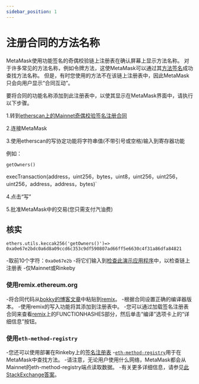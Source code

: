 ```yaml
---
sidebar_position: 1
---
```


# 注册合同的方法名称

MetaMask使用功能签名的奇偶校验链上注册表在确认屏幕上显示方法名称。
对于许多常见的方法名称，例如令牌方法，这使MetaMask可以通过其[方法签名](https://solidity.readthedocs.io/en/v0.4.21/abi-spec.html)成功查找方法名称。
但是，有时您使用的方法不在该链上注册表中，因此MetaMask只会向用户显示“合同互动”。

要将合同的功能名称添加到此注册表中，以使其显示在MetaMask界面中，请执行以下步骤。

1.转到[etherscan上的Mainnet奇偶校验签名注册合同](https://etherscan.io/address/0x44691b39d1a75dc4e0a0346cbb15e310e6ed1e86#writeContract)

2.连接MetaMask

3.使用etherscan的写协定功能将字符串值(不带引号或空格)输入到寄存器功能

例如：

`getOwners()`

execTransaction(address，uint256，bytes，uint8，uint256，uint256，uint256，address，address，bytes)`

4.点击“写”

5.批准MetaMask中的交易(您只需支付汽油费)

## 核实

`ethers.utils.keccak256('getOwners()')=> 0xa0e67e2bdc0a6d8a09ccd6c353c9df590807ad66ff5e6630c4f31a86dfa84821`

-取前10个字符：`0xa0e67e2b`
-将它们输入到[检查此演示应用程序](https://jennypollack.github.io/function_signature_registry/)中，以检查链上注册表
-仅Mainnet或Rinkeby

### 使用remix.ethereum.org

-将合同代码从[bokky的博客文章](https://www.bokconsulting.com.au/blog/a-quick-look-at-paritys-signature-registry-contract/)中粘贴到[remix](https：//remix.ethereum.org)。
-根据合同设置正确的编译器版本。
-使用remix的写入功能将其添加到注册表中。
-您可以通过加载签名注册表合同来查看[remix](https://remix.ethereum.org)上的FUNCTIONHASHES部分，然后单击“编译”选项卡上的“详细信息”按钮。

### 使用`eth-method-registry`

-您还可以使用部署在Rinkeby上的[签名注册表](https://rinkeby.etherscan.io/address/0x0c0831fb1ec7442485fb41a033ba188389a990b4)
-[`eth-method-registry`](https://github.com/MetaMask/eth-method-registry)用于在MetaMask中查找方法。
-请注意，无论用户使用什么网络，MetaMask都会从Mainnet的eth-method-registry端点读取数据。
-有关更多详细信息，请参见[此StackExchange答案](https://ethereum.stackexchange.com/questions/59678/metamask-shows-unknown-function-when-calling-method-send-function)。
